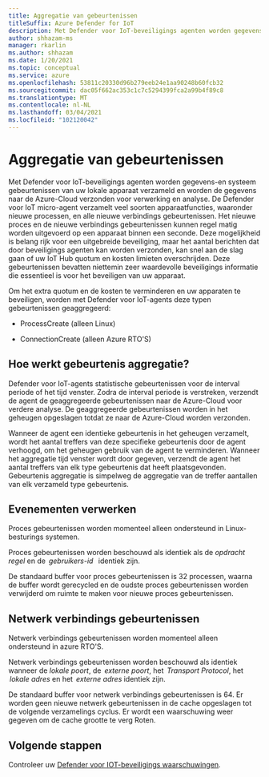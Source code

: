 ```yaml
---
title: Aggregatie van gebeurtenissen
titleSuffix: Azure Defender for IoT
description: Met Defender voor IoT-beveiligings agenten worden gegevens-en systeem gebeurtenissen van uw lokale apparaat verzameld en worden de gegevens naar de Azure-Cloud verzonden voor verwerking en analyse.
author: shhazam-ms
manager: rkarlin
ms.author: shhazam
ms.date: 1/20/2021
ms.topic: conceptual
ms.service: azure
ms.openlocfilehash: 53811c20330d96b279eeb24e1aa90248b60fcb32
ms.sourcegitcommit: dac05f662ac353c1c7c5294399fca2a99b4f89c8
ms.translationtype: MT
ms.contentlocale: nl-NL
ms.lasthandoff: 03/04/2021
ms.locfileid: "102120042"
---
```

# <a name="event-aggregation"></a>Aggregatie van gebeurtenissen 

Met Defender voor IoT-beveiligings agenten worden gegevens-en systeem gebeurtenissen van uw lokale apparaat verzameld en worden de gegevens naar de Azure-Cloud verzonden voor verwerking en analyse. De Defender voor IoT micro-agent verzamelt veel soorten apparaatfuncties, waaronder nieuwe processen, en alle nieuwe verbindings gebeurtenissen. Het nieuwe proces en de nieuwe verbindings gebeurtenissen kunnen regel matig worden uitgevoerd op een apparaat binnen een seconde. Deze mogelijkheid is belang rijk voor een uitgebreide beveiliging, maar het aantal berichten dat door beveiligings agenten kan worden verzonden, kan snel aan de slag gaan of uw IoT Hub quotum en kosten limieten overschrijden. Deze gebeurtenissen bevatten niettemin zeer waardevolle beveiligings informatie die essentieel is voor het beveiligen van uw apparaat. 

Om het extra quotum en de kosten te verminderen en uw apparaten te beveiligen, worden met Defender voor IoT-agents deze typen gebeurtenissen geaggregeerd: 

- ProcessCreate (alleen Linux) 

- ConnectionCreate (alleen Azure RTO'S) 

## <a name="how-does-event-aggregation-work"></a>Hoe werkt gebeurtenis aggregatie? 

Defender voor IoT-agents statistische gebeurtenissen voor de interval periode of het tijd venster. Zodra de interval periode is verstreken, verzendt de agent de geaggregeerde gebeurtenissen naar de Azure-Cloud voor verdere analyse. De geaggregeerde gebeurtenissen worden in het geheugen opgeslagen totdat ze naar de Azure-Cloud worden verzonden. 

Wanneer de agent een identieke gebeurtenis in het geheugen verzamelt, wordt het aantal treffers van deze specifieke gebeurtenis door de agent verhoogd, om het geheugen gebruik van de agent te verminderen. Wanneer het aggregatie tijd venster wordt door gegeven, verzendt de agent het aantal treffers van elk type gebeurtenis dat heeft plaatsgevonden. Gebeurtenis aggregatie is simpelweg de aggregatie van de treffer aantallen van elk verzameld type gebeurtenis. 

## <a name="process-events"></a>Evenementen verwerken 

Proces gebeurtenissen worden momenteel alleen ondersteund in Linux-besturings systemen. 

Proces gebeurtenissen worden beschouwd als identiek als de *opdracht regel* en de  *gebruikers-id*   identiek zijn. 

De standaard buffer voor proces gebeurtenissen is 32 processen, waarna de buffer wordt gerecycled en de oudste proces gebeurtenissen worden verwijderd om ruimte te maken voor nieuwe proces gebeurtenissen.  

## <a name="network-connection-events"></a>Netwerk verbindings gebeurtenissen 

Netwerk verbindings gebeurtenissen worden momenteel alleen ondersteund in azure RTO'S. 

Netwerk verbindings gebeurtenissen worden beschouwd als identiek wanneer de *lokale poort*, de  *externe poort*, het  *Transport Protocol*, het  *lokale adres* en het  *externe adres* identiek zijn. 

De standaard buffer voor netwerk verbindings gebeurtenissen is 64. Er worden geen nieuwe netwerk gebeurtenissen in de cache opgeslagen tot de volgende verzamelings cyclus. Er wordt een waarschuwing weer gegeven om de cache grootte te verg Roten.

## <a name="next-steps"></a>Volgende stappen

Controleer uw [Defender voor IOT-beveiligings waarschuwingen](concept-security-alerts.md).
